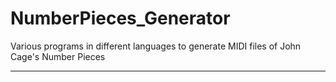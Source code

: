 # NumberPieces_Generator

Various programs in different languages to generate MIDI files of John Cage's Number Pieces

*******************************

